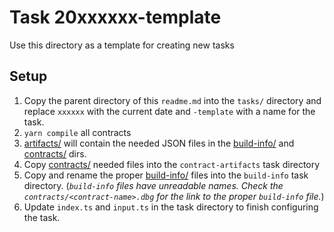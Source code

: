 # Task 20xxxxxx-template
Use this directory as a template for creating new tasks

## Setup
1. Copy the parent directory of this `readme.md` into the `tasks/` directory and replace `xxxxxx` with the current date and `-template` with a name for the task.
2. `yarn compile` all contracts
3. [artifacts/](../../artifacts/) will contain the needed JSON files in the [build-info/](../../artifacts/build-info/) and [contracts/](../../artifacts/contracts/) dirs.
4. Copy [contracts/](../../artifacts/contracts/) needed files into the `contract-artifacts` task directory
5. Copy and rename the proper [build-info/](../../artifacts/build-info/) files into the `build-info` task directory. (_`build-info` files have unreadable names. Check the `contracts/<contract-name>.dbg` for the link to the proper `build-info` file._)
6. Update `index.ts` and `input.ts` in the task directory to finish configuring the task.
